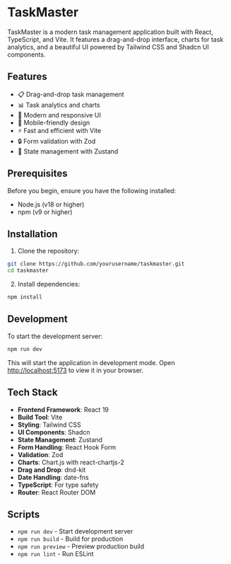 # TaskMaster

TaskMaster is a modern task management application built with React, TypeScript, and Vite. It features a drag-and-drop interface, charts for task analytics, and a beautiful UI powered by Tailwind CSS and Shadcn UI components.

## Features

- 📋 Drag-and-drop task management
- 📊 Task analytics and charts
- 🎨 Modern and responsive UI
- 📱 Mobile-friendly design
- ⚡ Fast and efficient with Vite
- 🔒 Form validation with Zod
- 🎯 State management with Zustand

## Prerequisites

Before you begin, ensure you have the following installed:
- Node.js (v18 or higher)
- npm (v9 or higher)

## Installation

1. Clone the repository:
```bash
git clone https://github.com/yourusername/taskmaster.git
cd taskmaster
```

2. Install dependencies:
```bash
npm install
```

## Development

To start the development server:

```bash
npm run dev
```

This will start the application in development mode. Open [http://localhost:5173](http://localhost:5173) to view it in your browser.


## Tech Stack

- **Frontend Framework**: React 19
- **Build Tool**: Vite
- **Styling**: Tailwind CSS
- **UI Components**: Shadcn
- **State Management**: Zustand
- **Form Handling**: React Hook Form
- **Validation**: Zod
- **Charts**: Chart.js with react-chartjs-2
- **Drag and Drop**: dnd-kit
- **Date Handling**: date-fns
- **TypeScript**: For type safety
- **Router**: React Router DOM

## Scripts

- `npm run dev` - Start development server
- `npm run build` - Build for production
- `npm run preview` - Preview production build
- `npm run lint` - Run ESLint



